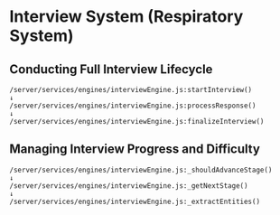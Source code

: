 # Interview System (Respiratory System)

## Conducting Full Interview Lifecycle
```
/server/services/engines/interviewEngine.js:startInterview()
↓
/server/services/engines/interviewEngine.js:processResponse()
↓
/server/services/engines/interviewEngine.js:finalizeInterview()
```

## Managing Interview Progress and Difficulty
```
/server/services/engines/interviewEngine.js:_shouldAdvanceStage()
↓
/server/services/engines/interviewEngine.js:_getNextStage()
↓
/server/services/engines/interviewEngine.js:_extractEntities()
```